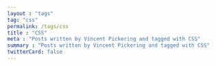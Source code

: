 ```yaml
---
layout : "tags"
tag: "css"
permalink: /tags/css
title : "CSS"
meta : "Posts written by Vincent Pickering and tagged with CSS"
summary : "Posts written by Vincent Pickering and tagged with CSS"
twitterCard: false
---
```

